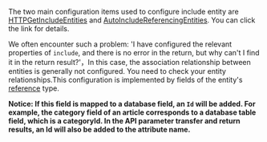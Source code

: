 The two main configuration items used to configure include entity are [HTTPGetIncludeEntities](#https://dev.azure.com/Comm100/Auto%20Coding/_wiki/wikis/Auto-Coding.wiki/96/Entity-API?anchor=%5Bn%5D-httpgetincludeentities) and [AutoIncludeReferencingEntities](#https://dev.azure.com/Comm100/Auto%20Coding/_wiki/wikis/Auto-Coding.wiki/96/Entity-API?anchor=%5Bn%5D-autoincludereferencingentities). You can click the link for details.

We often encounter such a problem: 'I have configured the relevant properties of `include`, and there is no error in the return, but why can't I find it in the return result?'，In this case, the association relationship between entities is generally not configured. You need to check your entity relationships.This configuration is implemented by fields of the entity's [reference](#https://dev.azure.com/Comm100/Auto%20Coding/_wiki/wikis/Auto-Coding.wiki/111/Field?anchor=reference) type.

<b>Notice: If this field is mapped to a database field, an `Id` will be added. For example, the category field of an article corresponds to a database table field, which is a categoryId. In the API parameter transfer and return results, an Id will also be added to the attribute name.</b>